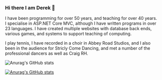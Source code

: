 ### Hi there I am Derek 👋

I have been programming for over 50 years, and teaching for over 40 years.
I specialise in ASP.NET Core MVC, although I have written programs in over 23 languages.
I have created multiple websites with database back ends, various games, and systems to support teaching of computing.

I play tennis, I have recorded in a choir in Abbey Road Studios, and I also been in the audience for Stricly Come Dancing, and met a number of the professional dancers as well as Craig RH.

![Anurag's GitHub stats](https://github-readme-stats.vercel.app/api?username=DerekPeacock&show_icons=true&theme=radical)

[![Anurag's GitHub stats](https://github-readme-stats.vercel.app/api?username=DerekPeacock)](https://github.com/anuraghazra/github-readme-stats)

<!--
**DerekPeacock/DerekPeacock** is a ✨ _special_ ✨ repository because its `README.md` (this file) appears on your GitHub profile.


Here are some ideas to get you started:


- 🔭 I’m currently working on ...
- 🌱 I’m currently learning ...
- 👯 I’m looking to collaborate on ...
- 🤔 I’m looking for help with ...
- 💬 Ask me about ...
- 📫 How to reach me: ...
- 😄 Pronouns: ...
- ⚡ Fun fact: ...
-->
